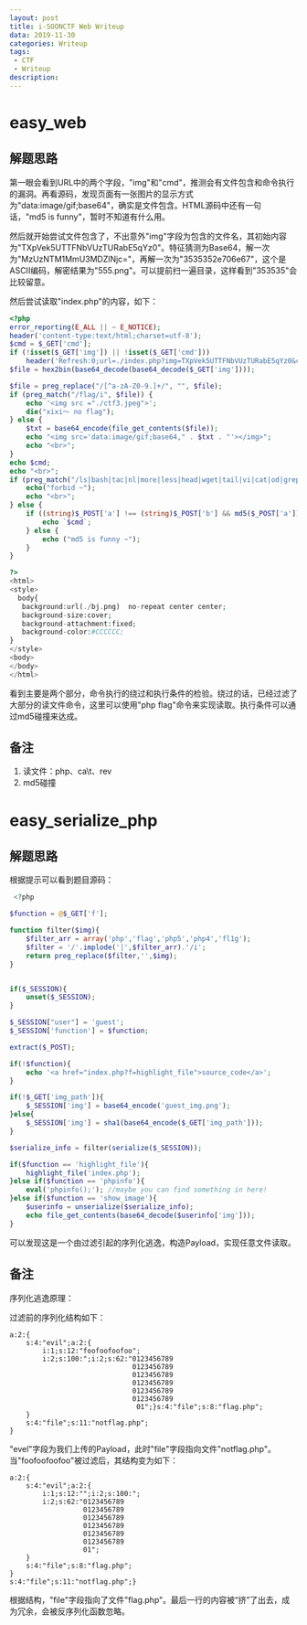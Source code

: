 ```yaml
---
layout: post
title: i-SOONCTF Web Writeup
data: 2019-11-30
categories: Writeup
tags: 
 - CTF
 - Writeup
description:
---
```


# easy_web

## 解题思路

第一眼会看到URL中的两个字段，"img"和"cmd"，推测会有文件包含和命令执行的漏洞。再看源码，发现页面有一张图片的显示方式为"data:image/gif;base64"，确实是文件包含。HTML源码中还有一句话，"md5 is funny"，暂时不知道有什么用。

然后就开始尝试文件包含了，不出意外"img"字段为包含的文件名，其初始内容为"TXpVek5UTTFNbVUzTURabE5qYz0"。特征猜测为Base64，解一次为"MzUzNTM1MmU3MDZlNjc="，再解一次为"3535352e706e67"，这个是ASCII编码，解密结果为"555.png"。可以提前扫一遍目录，这样看到"353535"会比较留意。

然后尝试读取"index.php"的内容，如下：

```php
<?php
error_reporting(E_ALL || ~ E_NOTICE);
header('content-type:text/html;charset=utf-8');
$cmd = $_GET['cmd'];
if (!isset($_GET['img']) || !isset($_GET['cmd'])) 
    header('Refresh:0;url=./index.php?img=TXpVek5UTTFNbVUzTURabE5qYz0&cmd=');
$file = hex2bin(base64_decode(base64_decode($_GET['img'])));

$file = preg_replace("/[^a-zA-Z0-9.]+/", "", $file);
if (preg_match("/flag/i", $file)) {
    echo '<img src ="./ctf3.jpeg">';
    die("xixi～ no flag");
} else {
    $txt = base64_encode(file_get_contents($file));
    echo "<img src='data:image/gif;base64," . $txt . "'></img>";
    echo "<br>";
}
echo $cmd;
echo "<br>";
if (preg_match("/ls|bash|tac|nl|more|less|head|wget|tail|vi|cat|od|grep|sed|bzmore|bzless|pcre|paste|diff|file|echo|sh|\'|\"|\`|;|,|\*|\?|\\|\\\\|\n|\t|\r|\xA0|\{|\}|\(|\)|\&[^\d]|@|\||\\$|\[|\]|{|}|\(|\)|-|<|>/i", $cmd)) {
    echo("forbid ~");
    echo "<br>";
} else {
    if ((string)$_POST['a'] !== (string)$_POST['b'] && md5($_POST['a']) === md5($_POST['b'])) {
        echo `$cmd`;
    } else {
        echo ("md5 is funny ~");
    }
}

?>
<html>
<style>
  body{
   background:url(./bj.png)  no-repeat center center;
   background-size:cover;
   background-attachment:fixed;
   background-color:#CCCCCC;
}
</style>
<body>
</body>
</html>
```

看到主要是两个部分，命令执行的绕过和执行条件的检验。绕过的话，已经过滤了大部分的读文件命令，这里可以使用"php flag"命令来实现读取。执行条件可以通过md5碰撞来达成。

## 备注

1. 读文件：php、ca\t、rev
2. md5碰撞

# easy_serialize_php

## 解题思路

根据提示可以看到题目源码：

```php
 <?php

$function = @$_GET['f'];

function filter($img){
    $filter_arr = array('php','flag','php5','php4','fl1g');
    $filter = '/'.implode('|',$filter_arr).'/i';
    return preg_replace($filter,'',$img);
}


if($_SESSION){
    unset($_SESSION);
}

$_SESSION["user"] = 'guest';
$_SESSION['function'] = $function;

extract($_POST);

if(!$function){
    echo '<a href="index.php?f=highlight_file">source_code</a>';
}

if(!$_GET['img_path']){
    $_SESSION['img'] = base64_encode('guest_img.png');
}else{
    $_SESSION['img'] = sha1(base64_encode($_GET['img_path']));
}

$serialize_info = filter(serialize($_SESSION));

if($function == 'highlight_file'){
    highlight_file('index.php');
}else if($function == 'phpinfo'){
    eval('phpinfo();'); //maybe you can find something in here!
}else if($function == 'show_image'){
    $userinfo = unserialize($serialize_info);
    echo file_get_contents(base64_decode($userinfo['img']));
} 
```

可以发现这是一个由过滤引起的序列化逃逸，构造Payload，实现任意文件读取。

## 备注

序列化逃逸原理：

过滤前的序列化结构如下：

```
a:2:{
    s:4:"evil";a:2:{
        i:1;s:12:"foofoofoofoo";
        i:2;s:100:";i:2;s:62:"0123456789
                              0123456789
                              0123456789
                              0123456789
                              0123456789
                              0123456789
                               01";}s:4:"file";s:8:"flag.php";
    }
    s:4:"file";s:11:"notflag.php";
}
```

"evel"字段为我们上传的Payload，此时"file"字段指向文件"notflag.php"。当"foofoofoofoo"被过滤后，其结构变为如下：

```
a:2:{
    s:4:"evil";a:2:{
        i:1;s:12:"";i:2;s:100:";
        i:2;s:62:"0123456789
                  0123456789
                  0123456789
                  0123456789
                  0123456789
                  0123456789
                  01";
    }
    s:4:"file";s:8:"flag.php";
}
s:4:"file";s:11:"notflag.php";}
```

根据结构，"file"字段指向了文件"flag.php"。最后一行的内容被“挤”了出去，成为冗余，会被反序列化函数忽略。

